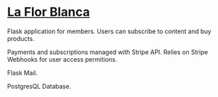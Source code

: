 # [La Flor Blanca](https://laflorblanca.com)

Flask application for members.
Users can subscribe to content and buy products.

Payments and subscriptions managed with Stripe API.
Relies on Stripe Webhooks for user access permitions.

Flask Mail.

PostgresQL Database.
